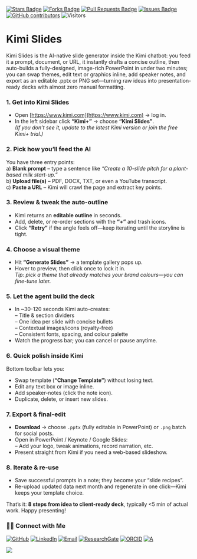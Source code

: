 <a href="https://github.com/drshahizan/short-course/stargazers"><img src="https://img.shields.io/github/stars/drshahizan/short-course" alt="Stars Badge"/></a>
<a href="https://github.com/drshahizan/short-course/network/members"><img src="https://img.shields.io/github/forks/drshahizan/short-course" alt="Forks Badge"/></a>
<a href="https://github.com/drshahizan/short-course/pulls"><img src="https://img.shields.io/github/issues-pr/drshahizan/short-course" alt="Pull Requests Badge"/></a>
<a href="https://github.com/drshahizan/short-course"><img src="https://img.shields.io/github/issues/drshahizan/short-course" alt="Issues Badge"/></a>
<a href="https://github.com/drshahizan/short-course/graphs/contributors"><img alt="GitHub contributors" src="https://img.shields.io/github/contributors/drshahizan/short-course?color=2b9348"></a>
![Visitors](https://api.visitorbadge.io/api/visitors?path=https%3A%2F%2Fgithub.com%2Fdrshahizan%2Fshort-course&labelColor=%23d9e3f0&countColor=%23697689&style=flat)

#  Kimi Slides 

Kimi Slides is the AI-native slide generator inside the Kimi chatbot: you feed it a prompt, document, or URL, it instantly drafts a concise outline, then auto-builds a fully-designed, image-rich PowerPoint in under two minutes; you can swap themes, edit text or graphics inline, add speaker notes, and export as an editable .pptx or PNG set—turning raw ideas into presentation-ready decks with almost zero manual formatting.

### 1. Get into Kimi Slides  
- Open [https://www.kimi.com](https://www.kimi.com) → log in.  
- In the left sidebar click **“Kimi+”** → choose **“Kimi Slides”**.  
  *(If you don’t see it, update to the latest Kimi version or join the free Kimi+ trial.)*

### 2. Pick how you’ll feed the AI  
You have three entry points:  
a) **Blank prompt** – type a sentence like *“Create a 10-slide pitch for a plant-based milk start-up.”*  
b) **Upload file(s)** – PDF, DOCX, TXT, or even a YouTube transcript.  
c) **Paste a URL** – Kimi will crawl the page and extract key points.  

### 3. Review & tweak the auto-outline  
- Kimi returns an **editable outline** in seconds.  
- Add, delete, or re-order sections with the **“+”** and trash icons.  
- Click **“Retry”** if the angle feels off—keep iterating until the storyline is tight.

### 4. Choose a visual theme  
- Hit **“Generate Slides”** → a template gallery pops up.  
- Hover to preview, then click once to lock it in.  
  *Tip: pick a theme that already matches your brand colours—you can fine-tune later.*

### 5. Let the agent build the deck  
- In ~30-120 seconds Kimi auto-creates:  
  – Title & section dividers  
  – One idea per slide with concise bullets  
  – Contextual images/icons (royalty-free)  
  – Consistent fonts, spacing, and colour palette  
- Watch the progress bar; you can cancel or pause anytime.

### 6. Quick polish inside Kimi  
Bottom toolbar lets you:  
- Swap template (**“Change Template”**) without losing text.  
- Edit any text box or image inline.  
- Add speaker-notes (click the note icon).  
- Duplicate, delete, or insert new slides.  

### 7. Export & final-edit  
- **Download** → choose `.pptx` (fully editable in PowerPoint) or `.png` batch for social posts.  
- Open in PowerPoint / Keynote / Google Slides:  
  – Add your logo, tweak animations, record narration, etc.  
- Present straight from Kimi if you need a web-based slideshow.

### 8. Iterate & re-use  
- Save successful prompts in a note; they become your “slide recipes”.  
- Re-upload updated data next month and regenerate in one click—Kimi keeps your template choice.

That’s it: **8 steps from idea to client-ready deck**, typically <5 min of actual work. Happy presenting!


### 🙌🏻 Connect with Me
<p align="left">
    <a href="https://github.com/drshahizan" target="_blank"><img alt="GitHub" src="https://img.shields.io/badge/-@drshahizan-181717?style=flat-square&logo=GitHub&logoColor=white"></a>
    <a href="https://www.linkedin.com/in/drshahizan" target="_blank"><img alt="LinkedIn" src="https://img.shields.io/badge/-drshahizan-blue?style=flat-square&logo=Linkedin&logoColor=white&link=https://www.linkedin.com/in/drshahizan/"></a>
    <a href="mailto:shahizan@utm.my" target="_blank"><img alt="Email" src="https://img.shields.io/badge/-shahizan@utm.my-c14438?style=flat-square&logo=Gmail&logoColor=white&link=mailto:shahizan@utm.my.com"></a>
    <a href="https://www.researchgate.net/profile/Mohd-Othman-28" target="_blank"><img alt="ResearchGate" src="https://img.shields.io/badge/-ResearchGate-00CCBB?style=flat-square&logo=ResearchGate&logoColor=white"></a>
    <a href="https://orcid.org/0000-0003-4261-1873" target="_blank"><img alt="ORCID" src="https://img.shields.io/badge/-ORCID-A6CE39?style=flat-square&logo=ORCID&logoColor=white"></a> 
 <a href="https://visitorbadge.io/status?path=https%3A%2F%2Fgithub.com%2Fdrshahizan" target="_blank"><img alt="A" src="https://api.visitorbadge.io/api/visitors?path=https%3A%2F%2Fgithub.com%2Fdrshahizan&labelColor=%23697689&countColor=%23555555&style=plastic"></a>
 
![](https://hit.yhype.me/github/profile?user_id=81284918)
</p>
